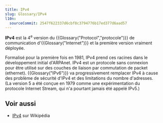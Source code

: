 ```yaml
---
title: IPv4
slug: Glossary/IPv4
l10n:
  sourceCommit: 2547f622337d6cbf8c3794776b17ed377d6aad57
---
```


**IPv4** est la 4<sup>e</sup> version du {{Glossary("Protocol","protocole")}} de communication d'{{Glossary("Internet")}} et la première version vraiment déployée.

Formalisé pour la première fois en 1981, IPv4 prend ces racines dans le développement initial d'ARPAnet. IPv4 est un protocole sans connexion pour être utilisé sur des couches de liaison par commutation de packet (ethernet). {{Glossary("IPv6")}} va progressivement remplacer IPv4 à cause des problème de sécurité d'IPv4 et des limitations du nombre d'adresses. (La version 5 a été conçue en 1979 comme une expérimentation du protocole Internet Stream, qui n'a pourtant jamais été appelé IPv5.)

## Voir aussi

- [IPv4](https://fr.wikipedia.org/wiki/IPv4) sur Wikipédia
